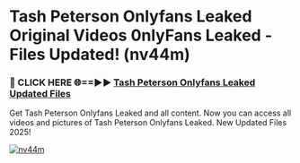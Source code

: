 # Tash Peterson Onlyfans Leaked Original Videos 0nlyFans Leaked - Files Updated! (nv44m)

<h3>🔴 CLICK HERE 🌐==►► <a href="https://tinyurl.com/4seja8ks" rel="nofollow">Tash Peterson Onlyfans Leaked Updated Files</a></h3>

Get Tash Peterson Onlyfans Leaked and all content. Now you can access all videos and pictures of Tash Peterson Onlyfans Leaked. New Updated Files 2025!

[![nv44m](https://i.imgur.com/EWjZXRe.gif)](https://tinyurl.com/4seja8ks)
